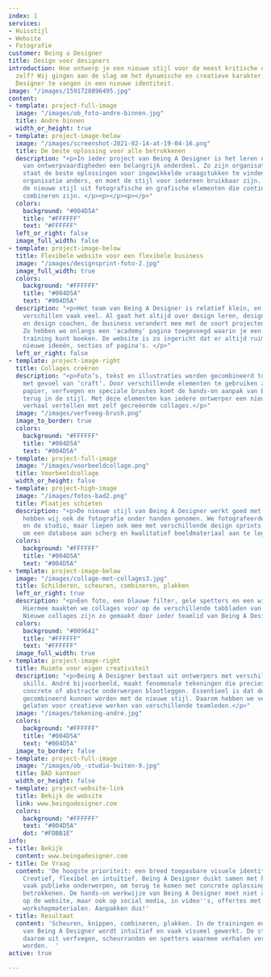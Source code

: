 ```yaml
---
index: 1
services:
- Huisstijl
- Website
- Fotografie
customer: Being a Designer
title: Design voor designers
introduction: Hoe ontwerp je een nieuwe stijl voor de meest kritische ogen - van designers
  zelf? Wij gingen aan de slag om het dynamische en creatieve karakter van Being A
  Designer te vangen in een nieuwe identiteit.
image: "/images/1591728896495.jpg"
content:
- template: project-full-image
  image: "/images/ob_foto-andre-binnen.jpg"
  title: Andre binnen
  width_or_height: true
- template: project-image-below
  image: "/images/screenshot-2021-02-14-at-19-04-16.png"
  title: De beste oplossing voor alle betrokkenen
  description: "<p>In ieder project van Being A Designer is het leren en toepassen
    van ontwerpvaardigheden een belangrijk onderdeel. Zo zijn organisaties zelf in
    staat de beste oplossingen voor ingewikkelde vraagstukken te vinden. Toch is elke
    organisatie anders, en moet de stijl voor iedereen bruikbaar zijn. Daarom bestaat
    de nieuwe stijl uit fotografische en grafische elementen die continu opnieuw te
    combineren zijn. </p><p></p><p></p>"
  colors:
    background: "#004D5A"
    title: "#FFFFFF"
    text: "#FFFFFF"
  left_or_right: false
  image_full_width: false
- template: project-image-below
  title: Flexibele website voor een flexibele business
  image: "/images/designsprint-foto-2.jpg"
  image_full_width: true
  colors:
    background: "#FFFFFF"
    title: "#004D5A"
    text: "#004D5A"
  description: "<p>Het team van Being A Designer is relatief klein, en de opdrachten
    verschillen vaak veel. Al gaat het altijd over design leren, design toepassen
    en design coachen, de business verandert mee met de soort projecten die er spelen.
    Zo hebben we onlangs een 'academy' pagina toegevoegd waarin je een design gerelateerde
    training kunt boeken. De website is zo ingericht dat er altijd ruimte is voor
    nieuwe ideeën, secties of pagina's. </p>"
  left_or_right: false
- template: project-image-right
  title: Collages creëren
  description: "<p>Foto’s, tekst en illustraties worden gecombineerd tot een collage
    met gevoel van ‘craft’. Door verschillende elementen te gebruiken zoals gescheurd
    papier, verfvegen en speciale brushes komt de hands-on aanpak van Being A Designer
    terug in de stijl. Met deze elementen kan iedere ontwerper een nieuw en eigen
    verhaal vertellen met zelf gecreëerde collages.</p>"
  image: "/images/verfveeg-brush.png"
  image_to_border: true
  colors:
    background: "#FFFFFF"
    title: "#004D5A"
    text: "#004D5A"
- template: project-full-image
  image: "/images/voorbeeldcollage.png"
  title: Voorbeeldcollage
  width_or_height: false
- template: project-high-image
  image: "/images/fotos-bad2.png"
  title: Plaatjes schieten
  description: "<p>De nieuwe stijl van Being A Designer werkt goed met foto's. Daarom
    hebben wij ook de fotografie onder handen genomen. We fotografeerden het team
    en de studio, maar liepen ook mee met verschillende design sprints en trainingen
    om een database aan scherp en kwalitatief beeldmateriaal aan te leggen.</p>"
  colors:
    background: "#FFFFFF"
    title: "#004D5A"
    text: "#004D5A"
- template: project-image-below
  image: "/images/collage-met-collages3.jpg"
  title: Schilderen, scheuren, combineren, plakken
  left_or_right: true
  description: "<p>Een foto, een blauwe filter, gele spetters en een witte stift.
    Hiermee maakten we collages voor op de verschillende tabbladen van de website.
    Nieuwe collages zijn zo gemaakt door ieder teamlid van Being A Designer. </p>"
  colors:
    background: "#0096A1"
    title: "#FFFFFF"
    text: "#FFFFFF"
  image_full_width: true
- template: project-image-right
  title: Ruimte voor eigen creativiteit
  description: "<p>Being A Designer bestaat uit ontwerpers met verschillende creatieve
    skills. André bijvoorbeeld, maakt fenomenale tekeningen die precies de juiste
    concrete of abstracte onderwerpen blootleggen. Essentieel is dat deze tekeningen
    gecombineerd kunnen worden met de nieuwe stijl. Daarom hebben we veel ruimte over
    gelaten voor creatieve werken van verschillende teamleden.</p>"
  image: "/images/tekening-andre.jpg"
  colors:
    background: "#FFFFFF"
    title: "#004D5A"
    text: "#004D5A"
  image_to_border: false
- template: project-full-image
  image: "/images/ob_-studio-buiten-9.jpg"
  title: BAD kantoor
  width_or_height: false
- template: project-website-link
  title: Bekijk de website
  link: www.beingadesigner.com
  colors:
    background: "#FFFFFF"
    text: "#004D5A"
    dot: "#FDBB1E"
info:
- title: Bekijk
  content: www.beingadesigner.com
- title: De Vraag
  content: 'De hoogste prioriteit: een breed toepasbare visuele identiteit. Uitstraling?
    Creatief, flexibel en intuïtief. Being A Designer duikt samen met klanten in abstracte,
    vaak publieke onderwerpen, om terug te komen met concrete oplossingen voor alle
    betrokkenen. De hands-on werkwijze van Being A Designer moet niet alleen terugkomen
    op de website, maar ook op social media, in video''s, offertes met verhalen en
    workshopmaterialen. Aanpakken dus!'
- title: Resultaat
  content: 'Scheuren, knippen, combineren, plakken. In de trainingen en trajecten
    van Being A Designer wordt intuïtief en vaak visueel gewerkt. De stijl bestaat
    daarom uit verfvegen, scheurranden en spetters waarmee verhalen verteld kunnen
    worden.  '
active: true

---
```

